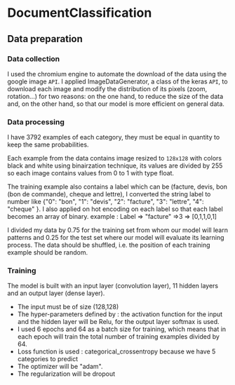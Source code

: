# DocumentClassification

## Data preparation 

### Data collection

I used the chromium engine to automate the download of the data using the google image `API`. 
I applied ImageDataGenerator, a class of the keras `API`, to download each image and modify the distribution of its pixels (zoom, rotation...) for two reasons: on the one hand, to reduce the size of the data and, on the other hand, so that our model is more efficient on general data.    

### Data processing
I have 3792 examples of each category, they must be equal in quantity to keep the same probabilities.

Each example from the data contains image resized to `128x128` with colors black and white using binairzation technique, its values are divided by 255 so each image contains values from 0 to 1 with type float. 

The training example also contains a label which can be (facture, devis, bon (bon de commande), cheque and lettre), I converted the string label to number like {"0": "bon", "1": "devis", "2": "facture", "3": "lettre", "4": "cheque" }. I also applied on hot encoding on each label so that each label becomes an array of binary.
example : Label => "facture" =>3 => [0,1,1,0,1] 

I divided my data by 0.75 for the training set from whom our model will learn patterns and 0.25 for the test set where our model will evaluate its learning process. 
The data should be shuffled, i.e. the position of each training example should be random. 

### Training
The model is built with an input layer (convolution layer), 11 hidden layers and an output layer (dense layer). 
  - The input must be of size (128,128) 
  - The hyper-parameters defined by : the activation function for the input and the hidden layer will be Relu, for the output layer softmax is used.
  - I used 6 epochs and 64 as a batch size for training, which means that in each epoch will train the total number of training examples divided by 64. 
  - Loss function is used : categorical_crossentropy because we have 5 categories to predict 
  - The optimizer will be "adam".
  - The regularization will be dropout  
